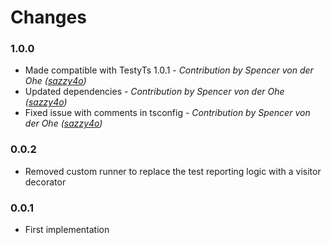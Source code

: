 # Changes

### 1.0.0
- Made compatible with TestyTs 1.0.1 - *Contribution by Spencer von der Ohe ([sazzy4o](https://github.com/sazzy4o))*
- Updated dependencies - *Contribution by Spencer von der Ohe ([sazzy4o](https://github.com/sazzy4o))*
- Fixed issue with comments in tsconfig - *Contribution by Spencer von der Ohe ([sazzy4o](https://github.com/sazzy4o))*

### 0.0.2
 - Removed custom runner to replace the test reporting logic with a visitor decorator

### 0.0.1
 - First implementation